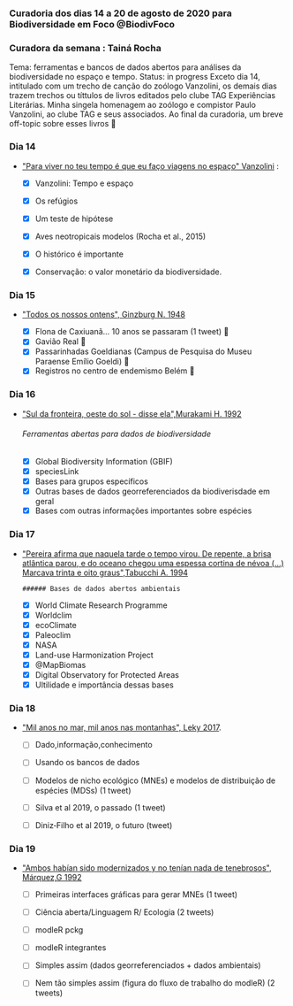 ### Curadoria dos dias 14 a 20 de agosto de 2020 para Biodiversidade em Foco @BiodivFoco
### Curadora da semana : Tainá Rocha
Tema: ferramentas e bancos de dados abertos para análises da biodiversidade no espaço e tempo. 
Status: in progress
Exceto dia 14, intitulado com um trecho de canção do zoólogo Vanzolini, os demais dias trazem trechos ou títtulos de livros editados pelo clube TAG Experiências Literárias. Minha singela homenagem ao zoólogo e compistor Paulo Vanzolini, ao clube TAG e seus associados. Ao final da curadoria, um breve off-topic sobre esses livros :rose:

### Dia 14
- ["Para viver no teu tempo é que eu faço viagens no espaço" Vanzolini]( https://github.com/Tai-Rocha/Curadoria_Biodiversidade_em_Foco/blob/master/Dia_14/Dia_14.md) :
    
      
   
    - [x] Vanzolini: Tempo e espaço  
    - [x] Os refúgios
    - [x] Um teste de hipótese
    - [x] Aves neotropicais modelos (Rocha et al., 2015)
    - [x] O histórico é importante 
    - [x] Conservação: o valor monetário da biodiversidade.
    

### Dia 15    
- ["Todos os nossos ontens", Ginzburg N. 1948](https://github.com/Tai-Rocha/Curadoria_Biodiversidade_em_Foco/blob/master/Dia_15/Dia_15.md)

    
      
    - [X] Flona de Caxiuanã... 10 anos se passaram (1 tweet) :green_heart:
    - [X] Gavião Real :green_heart:
    - [X] Passarinhadas Goeldianas (Campus de Pesquisa do Museu Paraense Emílio Goeldi) :green_heart:
    - [X] Registros no centro de endemismo Belém :green_heart:
    
### Dia 16    
- ["Sul da fronteira, oeste do sol - disse ela",Murakami H. 1992](https://github.com/Tai-Rocha/Curadoria_Biodiversidade_em_Foco/blob/master/Dia_16/Dia_16.md) 

    

     ###### Ferramentas abertas para dados de biodiversidade
     
     
    - [X] Global Biodiversity Information (GBIF)          
    - [X] speciesLink
    - [X] Bases para grupos específicos
    - [X] Outras bases de dados georreferenciados da biodiverisdade em geral
    - [X] Bases com outras informações importantes sobre espécies
     
### Dia 17     
-  ["Pereira afirma que naquela tarde o tempo virou. De repente, a brisa atlântica parou, e do oceano chegou uma espessa cortina de névoa (...) Marcava trinta e oito graus",Tabucchi A. 1994](https://github.com/Tai-Rocha/Curadoria_Biodiversidade_em_Foco.github.io/blob/master/Dia_17/Dia_17.md)

      
    

       ###### Bases de dados abertos ambientais  
        
   
     - [X] World Climate Research Programme
     - [X] Worldclim
     - [X] ecoClimate
     - [X] Paleoclim  
     - [x] NASA
     - [x] Land-use Harmonization Project
     - [x] @MapBiomas
     - [x] Digital Observatory for Protected Areas
     - [x] Ultilidade e importância dessas bases   

### Dia 18 
- ["Mil anos no mar, mil anos nas montanhas", Leky 2017](https://github.com/Tai-Rocha/Curadoria_Biodiversidade_em_Foco.github.io/tree/master/Dia_18). 
      
    - [ ] Dado,informação,conhecimento
    - [ ] Usando os bancos de dados
  
    - [ ] Modelos de nicho ecológico (MNEs) e modelos de distribuição de espécies (MDSs) (1 tweet)  
    - [ ] Silva et al 2019, o passado (1 tweet)
    - [ ] Diniz‐Filho et al 2019, o futuro (tweet)     

### Dia 19
- ["Ambos habían sido modernizados y no tenían nada de tenebrosos", Márquez,G 1992](https://github.com/Tai-Rocha/Curadoria_Biodiversidade_em_Foco.github.io/tree/master/Dia_19)
      
    - [ ] Primeiras interfaces gráficas para gerar MNEs (1 tweet) 
    - [ ] Ciência aberta/Linguagem R/ Ecologia (2 tweets)
    - [ ] modleR pckg
    - [ ] modleR integrantes
    - [ ] Simples assim (dados georreferenciados + dados ambientais)
    - [ ] Nem tão simples assim (figura do fluxo de trabalho do modleR) (2 tweets)
      
